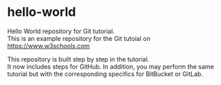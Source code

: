 # hello-world
Hello World repository for Git tutorial.  
This is an example repository for the Git tutoial on https://www.w3schools.com

This repository is built step by step in the tutorial.  
It now includes steps for GitHub. In addition, you may perform the same tutorial but with the corresponding specifics for BitBucket or GitLab.
